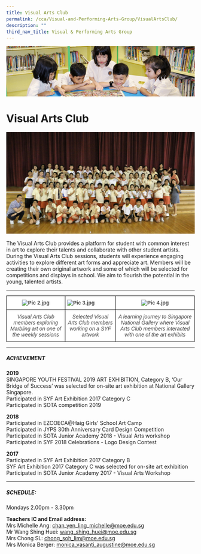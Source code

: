 ```yaml
---
title: Visual Arts Club
permalink: /cca/Visual-and-Performing-Arts-Group/VisualArtsClub/
description: ""
third_nav_title: Visual & Performing Arts Group
---
```

![](/images/banner.gif)

Visual Arts Club
================

![](/images/Visual%20Arts%20Club%20photo.jpeg)

The Visual Arts Club provides a platform for student with common interest in art to explore their talents and collaborate with other student artists. During the Visual Arts Club sessions, students will experience engaging activities to explore different art forms and appreciate art. Members will be creating their own original artwork and some of which will be selected for competitions and displays in school. We aim to flourish the potential in the young, talented artists.

---

<style type="text/css">
.tg  {border-collapse:collapse;border-spacing:0;}
.tg td{border-color:black;border-style:solid;border-width:1px;font-family:Arial, sans-serif;font-size:14px;
  overflow:hidden;padding:10px 5px;word-break:normal;}
.tg th{border-color:black;border-style:solid;border-width:1px;font-family:Arial, sans-serif;font-size:14px;
  font-weight:normal;overflow:hidden;padding:10px 5px;word-break:normal;}
.tg .tg-ifde{background-color:#FFF;color:#454545;font-style:italic;text-align:center;vertical-align:top}
.tg .tg-2fwu{background-color:#FFF;color:#454545;font-weight:bold;text-align:center;vertical-align:top}
.tg .tg-9u4g{background-color:#FFF;color:#454545;font-weight:bold;text-align:left;vertical-align:top}
</style>
<table class="tg">
<thead>
  <tr>
    <th class="tg-2fwu"><img src="https://junyuanpri-moe-edu-sg-admin.cwp.sg/qql/slot/u499/2020/CCA/Pic%202[3].jpg" alt="Pic 2.jpg" width="400" height="406"></th>
    <th class="tg-9u4g"><img src="https://junyuanpri-moe-edu-sg-admin.cwp.sg/qql/slot/u499/2020/CCA/Pic%203[5].jpg" alt="Pic 3.jpg" width="400" height="300"></th>
    <th class="tg-2fwu"><img src="https://junyuanpri-moe-edu-sg-admin.cwp.sg/qql/slot/u499/2020/CCA/Pic%204[5].jpg" alt="Pic 4.jpg" width="194" height="400"></th>
  </tr>
</thead>
<tbody>
  <tr>
    <td class="tg-ifde">Visual Arts Club members exploring Marbling art on one of the weekly sessions<br></td>
    <td class="tg-ifde">Selected Visual Arts Club members working on a SYF artwork<br></td>
    <td class="tg-ifde">A learning journey to Singapore National Gallery where Visual Arts Club members interacted with one of the art exhibits</td>
  </tr>
</tbody>
</table>

---


##### **ACHIEVEMENT**  
  

**2019**  
SINGAPORE YOUTH FESTIVAL 2019 ART EXHIBITION, Category B, ‘Our Bridge of Success’ was selected for on-site art exhibition at National Gallery Singapore.  
Participated in SYF Art Exhibition 2017 Category C  
Participated in SOTA competition 2019  
  

**2018**  
Participated in EZCOECA@Haig Girls' School Art Camp  
Participated in JYPS 30th Anniversary Card Design Competition  
Participated in SOTA Junior Academy 2018 - Visual Arts workshop  
Participated in SYF 2018 Celebrations - Logo Design Contest  
  
**2017**  
Participated in SYF Art Exhibition 2017 Category B  
SYF Art Exhibition 2017 Category C was selected for on-site art exhibition  
Participated in SOTA Junior Academy 2017 - Visual Arts Workshop

---

##### **SCHEDULE:**  
Mondays 2.00pm - 3.30pm

**Teachers IC and Email address:**  
Mrs Michelle Ang: [chan\_yen\_ling\_michelle@moe.edu.sg](mailto:chan_yen_ling_michelle@moe.edu.sg)  
Mr Wang Shing Huei: [wang\_shing\_huei@moe.edu.sg](mailto:wang_shing_huei@moe.edu.sg)  
Mrs Chong SL: [chong\_soh\_lim@moe.edu.sg](mailto:chong_soh_lim@moe.edu.sg)  
Mrs Monica Berger: [monica\_vasanti\_augustine@moe.edu.sg](mailto:monica_vasanti_augustine@moe.edu.sg)